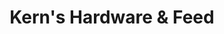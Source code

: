---
title: "Kern's Hardware & Feed"
url: /christmas-valley/kerns-hardware-und-feed/
shop: Eisenwaren
---
